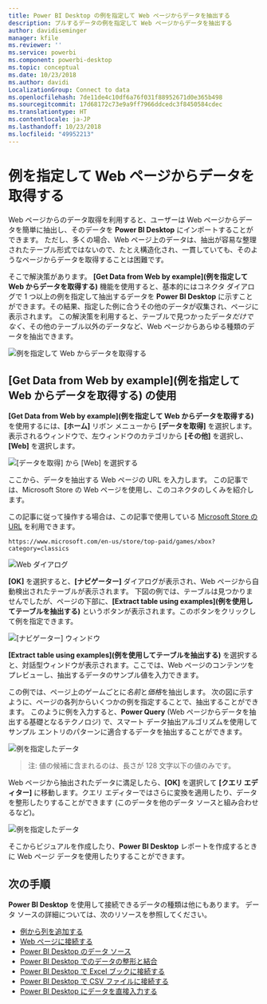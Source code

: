 ```yaml
---
title: Power BI Desktop の例を指定して Web ページからデータを抽出する
description: プルするデータの例を指定して Web ページからデータを抽出する
author: davidiseminger
manager: kfile
ms.reviewer: ''
ms.service: powerbi
ms.component: powerbi-desktop
ms.topic: conceptual
ms.date: 10/23/2018
ms.author: davidi
LocalizationGroup: Connect to data
ms.openlocfilehash: 7de11de4c10df6a76f031f88952671d0e365b498
ms.sourcegitcommit: 17d68172c73e9a9ff7966ddcedc3f8450584cdec
ms.translationtype: HT
ms.contentlocale: ja-JP
ms.lasthandoff: 10/23/2018
ms.locfileid: "49952213"
---
```

# <a name="get-data-from-a-web-page-by-providing-an-example"></a>例を指定して Web ページからデータを取得する

Web ページからのデータ取得を利用すると、ユーザーは Web ページからデータを簡単に抽出し、そのデータを **Power BI Desktop** にインポートすることができます。 ただし、多くの場合、Web ページ上のデータは、抽出が容易な整理されたテーブル形式ではないので、たとえ構造化され、一貫していても、そのようなページからデータを取得することは困難です。 

そこで解決策があります。 **[Get Data from Web by example]\(例を指定して Web からデータを取得する\)** 機能を使用すると、基本的にはコネクタ ダイアログで 1 つ以上の例を指定して抽出するデータを **Power BI Desktop** に示すことができます。その結果、指定した例に合うその他のデータが収集され、ページに表示されます。 この解決策を利用すると、テーブルで見つかったデータ*だけでなく*、その他のテーブル以外のデータなど、Web ページからあらゆる種類のデータを抽出できます。 

![例を指定して Web からデータを取得する](media/desktop-connect-to-web-by-example/web-by-example_01.png)



## <a name="using-get-data-from-web-by-example"></a>[Get Data from Web by example]\(例を指定して Web からデータを取得する\) の使用

**[Get Data from Web by example]\(例を指定して Web からデータを取得する\)** を使用するには、**[ホーム]** リボン メニューから **[データを取得]** を選択します。 表示されるウィンドウで、左ウィンドウのカテゴリから **[その他]** を選択し、**[Web]** を選択します。

![[データを取得] から [Web] を選択する](media/desktop-connect-to-web-by-example/web-by-example_03.png)

ここから、データを抽出する Web ページの URL を入力します。 この記事では、Microsoft Store の Web ページを使用し、このコネクタのしくみを紹介します。 

この記事に従って操作する場合は、この記事で使用している [Microsoft Store の URL](https://www.microsoft.com/en-us/store/top-paid/games/xbox?category=classics) を利用できます。

    https://www.microsoft.com/en-us/store/top-paid/games/xbox?category=classics

![Web ダイアログ](media/desktop-connect-to-web-by-example/web-by-example_04.png)

**[OK]** を選択すると、**[ナビゲーター]** ダイアログが表示され、Web ページから自動検出されたテーブルが表示されます。 下図の例では、テーブルは見つかりませんでしたが、ページの下部に、**[Extract table using examples]\(例を使用してテーブルを抽出する\)** というボタンが表示されます。このボタンをクリックして例を指定できます。


![[ナビゲーター] ウィンドウ](media/desktop-connect-to-web-by-example/web-by-example_05.png)

**[Extract table using examples]\(例を使用してテーブルを抽出する\)** を選択すると、対話型ウィンドウが表示されます。ここでは、Web ページのコンテンツをプレビューし、抽出するデータのサンプル値を入力できます。 

この例では、ページ上のゲームごとに*名前*と*価格*を抽出します。 次の図に示すように、ページの各列からいくつかの例を指定することで、抽出することができます。 このように例を入力すると、**Power Query** (Web ページからデータを抽出する基礎となるテクノロジ) で、スマート データ抽出アルゴリズムを使用してサンプル エントリのパターンに適合するデータを抽出することができます。

![例を指定したデータ](media/desktop-connect-to-web-by-example/web-by-example_06.png)

> 注: 値の候補に含まれるのは、長さが 128 文字以下の値のみです。

Web ページから抽出されたデータに満足したら、**[OK]** を選択して **[クエリ エディター]** に移動します。クエリ エディターではさらに変換を適用したり、データを整形したりすることができます (このデータを他のデータ ソースと組み合わせるなど)。

![例を指定したデータ](media/desktop-connect-to-web-by-example/web-by-example_07.png)

そこからビジュアルを作成したり、**Power BI Desktop** レポートを作成するときに Web ページ データを使用したりすることができます。


## <a name="next-steps"></a>次の手順
**Power BI Desktop** を使用して接続できるデータの種類は他にもあります。 データ ソースの詳細については、次のリソースを参照してください。

* [例から列を追加する](desktop-add-column-from-example.md)
* [Web ページに接続する](desktop-connect-to-web.md)
* [Power BI Desktop のデータ ソース](desktop-data-sources.md)
* [Power BI Desktop でのデータの整形と結合](desktop-shape-and-combine-data.md)
* [Power BI Desktop で Excel ブックに接続する](desktop-connect-excel.md)   
* [Power BI Desktop で CSV ファイルに接続する](desktop-connect-csv.md)   
* [Power BI Desktop にデータを直接入力する](desktop-enter-data-directly-into-desktop.md)   

